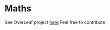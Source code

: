 # Maths
See OverLeaf project [here](https://www.overleaf.com/read/wrdrzsrkdxnx)
Feel free to contribute
